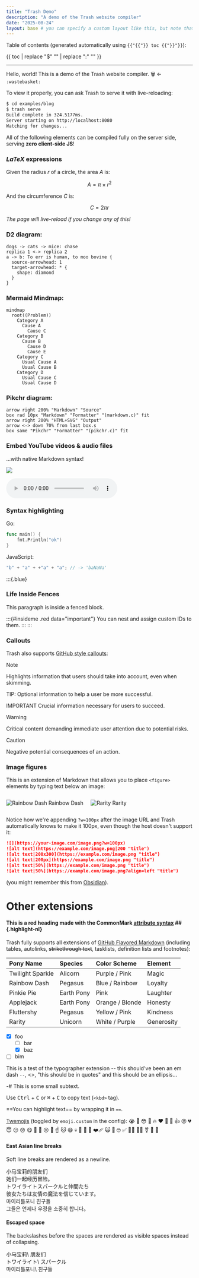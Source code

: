 ```yaml
---
title: "Trash Demo"
description: "A demo of the Trash website compiler"
date: "2025-08-24"
layout: base # you can specify a custom layout like this, but note that it is already `base` by default, so this is redundant
---
```


<!--
The frontmatter above can also be TOML if you enclose it in `+++` instead of `---`.
This is how you do comments in Markdown, btw. They will not appear in the compiled HTML.
-->

Table of contents (generated automatically using `{{"{{"}} toc {{"}}"}}`):

{{ toc | replace "$" "" | replace ":" "" }}

---

<script>
// absolute hack to make sure <base> doesn't mess with the table of contents above
document.addEventListener("DOMContentLoaded", () => {
  document.querySelectorAll('a[href^="#"]').forEach(a => {
    a.addEventListener("click", e => {
      e.preventDefault();
      location.hash = a.getAttribute("href");
    });
  });
});
</script>

Hello, world! This is a demo of the Trash website compiler. :wastebasket: <- `:wastebasket:`

To view it properly, you can ask Trash to serve it with live-reloading:

```bash
$ cd examples/blog
$ trash serve
Build complete in 324.5177ms.
Server starting on http://localhost:8080
Watching for changes...
```

All of the following elements can be compiled fully on the server side, serving **zero client-side JS**!

### $LaTeX$ expressions

Given the radius $r$ of a circle, the area $A$ is:

$$
A = \pi \times r^2
$$

And the circumference $C$ is:

$$
C = 2 \pi r
$$

_The page will live-reload if you change any of this!_

### D2 diagram:

```d2
dogs -> cats -> mice: chase
replica 1 <-> replica 2
a -> b: To err is human, to moo bovine {
  source-arrowhead: 1
  target-arrowhead: * {
    shape: diamond
  }
}
```

### Mermaid Mindmap:

```mermaid
mindmap
  root((Problem))
    Category A
      Cause A
        Cause C
    Category B
      Cause B
        Cause D
        Cause E
    Category C
      Usual Cause A
      Usual Cause B
    Category D
      Usual Cause C
      Usual Cause D
```

### Pikchr diagram:

```pikchr
arrow right 200% "Markdown" "Source"
box rad 10px "Markdown" "Formatter" "(markdown.c)" fit
arrow right 200% "HTML+SVG" "Output"
arrow <-> down 70% from last box.s
box same "Pikchr" "Formatter" "(pikchr.c)" fit
```

### Embed YouTube videos & audio files

...with native Markdown syntax!

![](https://www.youtube.com/watch?v=dQw4w9WgXcQ)

![](https://archive.org/download/tvtunes_26154/My%20Little%20Pony%20-%20Friendship%20is%20Magic%20-%20Babs%20Seed.mp3)

### Syntax highlighting

Go:

```go
func main() {
    fmt.Println("ok")
}
```

JavaScript:

```js
"b" + "a" + +"a" + "a"; // -> 'baNaNa'
```

:::{.blue}

### Life Inside Fences

This paragraph is inside a fenced block.

:::{#insideme .red data="important"}
You can nest and assign custom IDs to them.
:::
:::

### Callouts

Trash also supports [GitHub style callouts](https://github.com/orgs/community/discussions/16925):

> [!NOTE]  
> Highlights information that users should take into account, even when skimming.

TIP: Optional information to help a user be more successful.

IMPORTANT
Crucial information necessary for users to succeed.

> [!WARNING]  
> Critical content demanding immediate user attention due to potential risks.

> [!CAUTION]
> Negative potential consequences of an action.

### Image figures

This is an extension of Markdown that allows you to place `<figure>` elements by typing text below an image:

<div style="display:flex; gap:20px; align-items:center;">
  <div>

![Rainbow Dash](static/rainbow.webp?h=100px)
Rainbow Dash

  </div>
  <div>

![Rarity](static/rarity.webp?h=100px)
Rarity

  </div>
</div>

Notice how we're appending `?w=100px` after the image URL and Trash automatically knows to make it 100px, even though the host doesn't support it:

```markdown
![](https://your-image.com/image.png?w=100px)
![alt text](https://example.com/image.png|200 "title")
![alt text|200x300](https://example.com/image.png "title")
![alt text|200px](https://example.com/image.png "title")
![alt text|50%](https://example.com/image.png "title")
![alt text|50%](https://example.com/image.png?align=left "title")
```

(you might remember this from [Obsidian](https://obsidian.md/)).

# Other extensions

#### This is a red heading made with the CommonMark [attribute syntax](https://talk.commonmark.org/t/consistent-attribute-syntax/272) ## {.highlight-nl}

Trash fully supports all extensions of [GitHub Flavored Markdown](https://github.github.com/gfm/) (including tables, autolinks, ~~strikethrough text~~, tasklists, definition lists and footnotes):

| Pony Name        | Species    | Color Scheme    | Element    |
| :--------------- | :--------- | :-------------- | :--------- |
| Twilight Sparkle | Alicorn    | Purple / Pink   | Magic      |
| Rainbow Dash     | Pegasus    | Blue / Rainbow  | Loyalty    |
| Pinkie Pie       | Earth Pony | Pink            | Laughter   |
| Applejack        | Earth Pony | Orange / Blonde | Honesty    |
| Fluttershy       | Pegasus    | Yellow / Pink   | Kindness   |
| Rarity           | Unicorn    | White / Purple  | Generosity |

- [x] foo
  - [ ] bar
  - [x] baz
- [ ] bim

This is a test of the typographer extension -- this should've been an em dash `--`, <<this should be in quotation marks>>, "this should be in quotes" and this should be an ellipsis...

-# This is some small subtext.

Use <kbd>Ctrl</kbd> + <kbd>C</kbd> or <kbd>⌘</kbd> + <kbd>C</kbd> to copy text (`<kbd>` tag).

==You can highlight text== by wrapping it in `==`.

[Twemojis](https://github.com/jdecked/twemoji) (toggled by `emoji.custom` in the config): :sob: :pleading_face: :flushed: :pray: :fire: :heart: :wilted_flower: :tongue: :thumbsup: :rage: :broken_heart: :innocent: :pensive: :angry: :yum: :muscle: :drooling_face: :persevere: :face_holding_back_tears: :point_up: :cat: :sweat_smile: :skull: :brain: :low_battery: :rose: :mending_heart: :scream_cat: :whale: :nerd_face: :white_check_mark: :rainbow_flag: :transgender_flag: :transgender_symbol: :mango: :eggplant:

#### East Asian line breaks

Soft line breaks are rendered as a newline.

小马宝莉的朋友们  
她们一起经历冒险。  
トワイライトスパークルと仲間たち  
彼女たちは友情の魔法を信じています。  
마이리틀포니 친구들  
그들은 언제나 우정을 소중히 합니다。

#### Escaped space

The backslashes before the spaces are rendered as visible spaces instead of collapsing.

小马宝莉\ 朋友们  
トワイライト\ スパークル  
마이리틀포니\ 친구들
